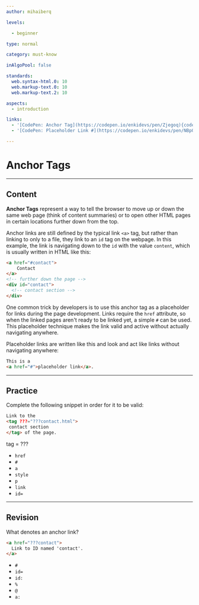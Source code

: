 ```yaml
---
author: mihaiberq

levels:

  - beginner

type: normal

category: must-know

inAlgoPool: false

standards:
  web.syntax-html.0: 10
  web.markup-text.0: 10
  web.markup-text.2: 10

aspects:
  - introduction

links:
  - '[CodePen: Anchor Tag](https://codepen.io/enkidevs/pen/Zjegoq){code}'
  - '[CodePen: Placeholder Link #](https://codepen.io/enkidevs/pen/NBpQzw){code}'

---
```


# Anchor Tags

---
## Content

**Anchor Tags** represent a way to tell the browser to move up or down the same web page (think of content summaries) or to open other HTML pages in certain locations further down from the top.

Anchor links are still defined by the typical link `<a>` tag, but rather than linking to only to a file, they link to an `id` tag on the webpage. In this example, the link is navigating down to the `id` with the value `content`, which is usually written in HTML like this:

```html
<a href="#contact">
    Contact
</a>
<!-- further down the page -->
<div id="contact">
  <!-- contact section -->
</div>

```
<!--[View CodePen](https://codepen.io/enkidevs/pen/Zjegoq)-->

One common trick by developers is to use this anchor tag as a placeholder for links during the page development. Links require the `href` attribute, so when the linked pages aren't ready to be linked yet, a simple `#` can be used. This placeholder technique makes the link valid and active without actually navigating anywhere.

Placeholder links are written like this and look and act like links without navigating anywhere:

```html
This is a 
<a href="#">placeholder link</a>.
```

<!--[View CodePen](https://codepen.io/enkidevs/pen/NBpQzw)-->

---
## Practice

Complete the following snippet in order for it to be valid:
```html
Link to the 
<tag ???="???contact.html">
 contact section
</tag> of the page.
```
tag = ???

* `href`
* `#`
* `a`
* `style`
* `p`
* `link`
* `id=`


---
## Revision

What denotes an anchor link?

```html
<a href="???contact">
  Link to ID named 'contact'.
</a>
```

* `#`
* `id=`
* `id:`
* `%`
* `@`
* `a:`
 
